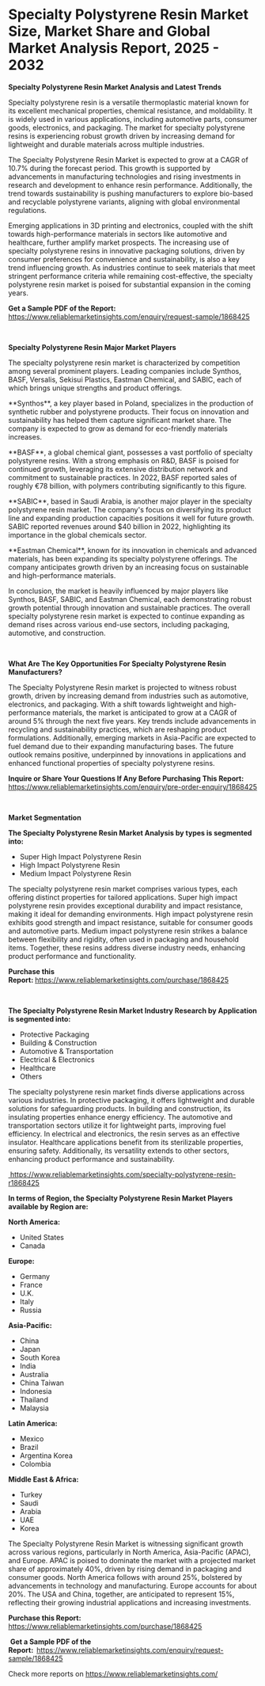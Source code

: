 <p><h1>Specialty Polystyrene Resin Market Size, Market Share and Global Market Analysis Report, 2025 - 2032</h1></p><p><strong>Specialty Polystyrene Resin Market Analysis and Latest Trends</strong></p>
<p><p>Specialty polystyrene resin is a versatile thermoplastic material known for its excellent mechanical properties, chemical resistance, and moldability. It is widely used in various applications, including automotive parts, consumer goods, electronics, and packaging. The market for specialty polystyrene resins is experiencing robust growth driven by increasing demand for lightweight and durable materials across multiple industries.</p><p>The Specialty Polystyrene Resin Market is expected to grow at a CAGR of 10.7% during the forecast period. This growth is supported by advancements in manufacturing technologies and rising investments in research and development to enhance resin performance. Additionally, the trend towards sustainability is pushing manufacturers to explore bio-based and recyclable polystyrene variants, aligning with global environmental regulations.</p><p>Emerging applications in 3D printing and electronics, coupled with the shift towards high-performance materials in sectors like automotive and healthcare, further amplify market prospects. The increasing use of specialty polystyrene resins in innovative packaging solutions, driven by consumer preferences for convenience and sustainability, is also a key trend influencing growth. As industries continue to seek materials that meet stringent performance criteria while remaining cost-effective, the specialty polystyrene resin market is poised for substantial expansion in the coming years.</p></p>
<p><strong>Get a Sample PDF of the Report:&nbsp;</strong> <a href="https://www.reliablemarketinsights.com/enquiry/request-sample/1868425?utm_campaign=1894&utm_medium=2&utm_source=Github&utm_content=ia&utm_term=31032025&utm_id=specialty-polystyrene-resin">https://www.reliablemarketinsights.com/enquiry/request-sample/1868425</a></p>
<p>&nbsp;</p>
<p><strong>Specialty Polystyrene Resin Major Market Players</strong></p>
<p><p>The specialty polystyrene resin market is characterized by competition among several prominent players. Leading companies include Synthos, BASF, Versalis, Sekisui Plastics, Eastman Chemical, and SABIC, each of which brings unique strengths and product offerings.</p><p>**Synthos**, a key player based in Poland, specializes in the production of synthetic rubber and polystyrene products. Their focus on innovation and sustainability has helped them capture significant market share. The company is expected to grow as demand for eco-friendly materials increases.</p><p>**BASF**, a global chemical giant, possesses a vast portfolio of specialty polystyrene resins. With a strong emphasis on R&D, BASF is poised for continued growth, leveraging its extensive distribution network and commitment to sustainable practices. In 2022, BASF reported sales of roughly €78 billion, with polymers contributing significantly to this figure.</p><p>**SABIC**, based in Saudi Arabia, is another major player in the specialty polystyrene resin market. The company's focus on diversifying its product line and expanding production capacities positions it well for future growth. SABIC reported revenues around $40 billion in 2022, highlighting its importance in the global chemicals sector.</p><p>**Eastman Chemical**, known for its innovation in chemicals and advanced materials, has been expanding its specialty polystyrene offerings. The company anticipates growth driven by an increasing focus on sustainable and high-performance materials. </p><p>In conclusion, the market is heavily influenced by major players like Synthos, BASF, SABIC, and Eastman Chemical, each demonstrating robust growth potential through innovation and sustainable practices. The overall specialty polystyrene resin market is expected to continue expanding as demand rises across various end-use sectors, including packaging, automotive, and construction.</p></p>
<p>&nbsp;</p>
<p><strong>What Are The Key Opportunities For Specialty Polystyrene Resin Manufacturers?</strong></p>
<p><p>The Specialty Polystyrene Resin market is projected to witness robust growth, driven by increasing demand from industries such as automotive, electronics, and packaging. With a shift towards lightweight and high-performance materials, the market is anticipated to grow at a CAGR of around 5% through the next five years. Key trends include advancements in recycling and sustainability practices, which are reshaping product formulations. Additionally, emerging markets in Asia-Pacific are expected to fuel demand due to their expanding manufacturing bases. The future outlook remains positive, underpinned by innovations in applications and enhanced functional properties of specialty polystyrene resins.</p></p>
<p><strong>Inquire or Share Your Questions If Any Before Purchasing This Report:</strong> <a href="https://www.reliablemarketinsights.com/enquiry/pre-order-enquiry/1868425?utm_campaign=1894&utm_medium=2&utm_source=Github&utm_content=ia&utm_term=31032025&utm_id=specialty-polystyrene-resin">https://www.reliablemarketinsights.com/enquiry/pre-order-enquiry/1868425</a></p>
<p>&nbsp;</p>
<p><strong>Market Segmentation</strong></p>
<p><strong>The Specialty Polystyrene Resin Market Analysis by types is segmented into:</strong></p>
<p><ul><li>Super High Impact Polystyrene Resin</li><li>High Impact Polystyrene Resin</li><li>Medium Impact Polystyrene Resin</li></ul></p>
<p><p>The specialty polystyrene resin market comprises various types, each offering distinct properties for tailored applications. Super high impact polystyrene resin provides exceptional durability and impact resistance, making it ideal for demanding environments. High impact polystyrene resin exhibits good strength and impact resistance, suitable for consumer goods and automotive parts. Medium impact polystyrene resin strikes a balance between flexibility and rigidity, often used in packaging and household items. Together, these resins address diverse industry needs, enhancing product performance and functionality.</p></p>
<p><strong>Purchase this Report:&nbsp;</strong><a href="https://www.reliablemarketinsights.com/purchase/1868425?utm_campaign=1894&utm_medium=2&utm_source=Github&utm_content=ia&utm_term=31032025&utm_id=specialty-polystyrene-resin">https://www.reliablemarketinsights.com/purchase/1868425</a></p>
<p>&nbsp;</p>
<p><strong>The Specialty Polystyrene Resin Market Industry Research by Application is segmented into:</strong></p>
<p><ul><li>Protective Packaging</li><li>Building & Construction</li><li>Automotive & Transportation</li><li>Electrical & Electronics</li><li>Healthcare</li><li>Others</li></ul></p>
<p><p>The specialty polystyrene resin market finds diverse applications across various industries. In protective packaging, it offers lightweight and durable solutions for safeguarding products. In building and construction, its insulating properties enhance energy efficiency. The automotive and transportation sectors utilize it for lightweight parts, improving fuel efficiency. In electrical and electronics, the resin serves as an effective insulator. Healthcare applications benefit from its sterilizable properties, ensuring safety. Additionally, its versatility extends to other sectors, enhancing product performance and sustainability.</p></p>
<p><a href="https://www.reliablemarketinsights.com/specialty-polystyrene-resin-r1868425?utm_campaign=1894&utm_medium=2&utm_source=Github&utm_content=ia&utm_term=31032025&utm_id=specialty-polystyrene-resin">&nbsp;https://www.reliablemarketinsights.com/specialty-polystyrene-resin-r1868425</a></p>
<p><strong>In terms of Region, the Specialty Polystyrene Resin Market Players available by Region are:</strong></p>
<p>
    <p> <strong> North America: </strong>
        <ul>
            <li>United States</li>
            <li>Canada</li>
        </ul>
        </p> 
    <p> <strong> Europe: </strong>
        <ul>
            <li>Germany</li>
            <li>France</li>
            <li>U.K.</li>
            <li>Italy</li>
            <li>Russia</li>
        </ul>
        </p> 
    <p> <strong> Asia-Pacific: </strong>
        <ul>
            <li>China</li>
            <li>Japan</li>
            <li>South Korea</li>
            <li>India</li>
            <li>Australia</li>
            <li>China Taiwan</li>
            <li>Indonesia</li>
            <li>Thailand</li>
            <li>Malaysia</li>
        </ul>
        </p> 
    <p> <strong> Latin America: </strong>
        <ul>
            <li>Mexico</li>
            <li>Brazil</li>
            <li>Argentina Korea</li>
            <li>Colombia</li>
        </ul>
        </p> 
    <p> <strong> Middle East & Africa: </strong>
        <ul>
            <li>Turkey</li>
            <li>Saudi</li>
            <li>Arabia</li>
            <li>UAE</li>
            <li>Korea</li>
        </ul>
    </p>
    </p>
<p><p>The Specialty Polystyrene Resin Market is witnessing significant growth across various regions, particularly in North America, Asia-Pacific (APAC), and Europe. APAC is poised to dominate the market with a projected market share of approximately 40%, driven by rising demand in packaging and consumer goods. North America follows with around 25%, bolstered by advancements in technology and manufacturing. Europe accounts for about 20%. The USA and China, together, are anticipated to represent 15%, reflecting their growing industrial applications and increasing investments.</p></p>
<p><strong>Purchase this Report: </strong><a href="https://www.reliablemarketinsights.com/purchase/1868425?utm_campaign=1894&utm_medium=2&utm_source=Github&utm_content=ia&utm_term=31032025&utm_id=specialty-polystyrene-resin">https://www.reliablemarketinsights.com/purchase/1868425</a></p>
<p>&nbsp;<strong>Get a Sample PDF of the Report:&nbsp;&nbsp;</strong><a href="https://www.reliablemarketinsights.com/enquiry/request-sample/1868425?utm_campaign=1894&utm_medium=2&utm_source=Github&utm_content=ia&utm_term=31032025&utm_id=specialty-polystyrene-resin">https://www.reliablemarketinsights.com/enquiry/request-sample/1868425</a></p>
<p><strong></strong></p>
<p>Check more reports on <a href="https://www.reliablemarketinsights.com/?utm_campaign=1894&utm_medium=2&utm_source=Github&utm_content=ia&utm_term=31032025&utm_id=specialty-polystyrene-resin">https://www.reliablemarketinsights.com/</a></p>